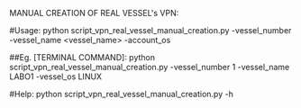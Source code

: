 


MANUAL CREATION OF REAL VESSEL's VPN:

  #Usage:
      python script_vpn_real_vessel_manual_creation.py -vessel_number <vessel-number> -vessel_name <vessel_name> -account_os <vessel-os>

  ##Eg. [TERMINAL COMMAND]:
      python script_vpn_real_vessel_manual_creation.py -vessel_number 1 -vessel_name LABO1 -vessel_os LINUX

  #Help:
      python script_vpn_real_vessel_manual_creation.py -h
